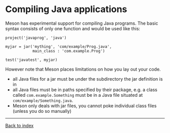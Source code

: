 Compiling Java applications
==

Meson has experimental support for compiling Java programs. The basic syntax consists of only one function and would be used like this:

    project('javaprog', 'java')
    
    myjar = jar('mything', 'com/example/Prog.java',
                main_class : 'com.example.Prog')
    
    test('javatest', myjar)

However note that Meson places limitations on how you lay out your code.

* all Java files for a jar must be under the subdirectory the jar definition is in
* all Java files must be in paths specified by their package, e.g. a class called `com.example.Something` must be in a Java file situated at `com/example/Something.java`.
* Meson only deals with jar files, you cannot poke individual class files (unless you do so manually)

---

[Back to index](Manual)
